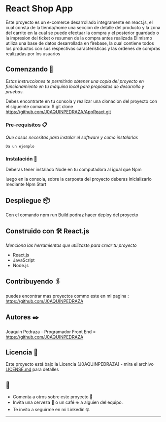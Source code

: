 # React Shop App

Este proyecto es un e-comerce desarrollado integramente en react.js, el cual consta de la tienda/home una seccion de detalle del producto y la zona del carrito en la cual se puede efectuar la compra y el posterior guardado o la impresion del ticket o resumen de la compra antes realizada
El mismo utiliza una base de datos desarrollada en firebase, la cual contiene todos los productos con sus respectivas caracteristicas y las ordenes de compras realizadas por los usuarios

## Comenzando 🚀

_Estas instrucciones te permitirán obtener una copia del proyecto en funcionamiento en tu máquina local para propósitos de desarrollo y pruebas._

Debes encontrarte en tu consola y realizar una clonacion del proyecto con el sigueinte comando:
$ git clone https://github.com/J0AQUINPEDRAZA/AppReact.git


### Pre-requisitos 📋

_Que cosas necesitas para instalar el software y como instalarlas_

```
Da un ejemplo
```

### Instalación 🔧

Deberas tener instalado Node en tu computadora al igual que Npm

luego en la consola, sobre la carpoeta del proyecto deberas inicializarlo mediante Npm Start



## Despliegue 📦

Con el comando npm run Build podraz hacer deploy del proyecto

## Construido con 🛠️ React.js

_Menciona las herramientas que utilizaste para crear tu proyecto_

* React.js
* JavaScript
* Node.js


## Contribuyendo 🖇️

puedes encontrar mas proyectos commo este en mi pagina : https://github.com/J0AQUINPEDRAZA


## Autores ✒️

Joaquin Pedraza - Programador Front End = https://github.com/J0AQUINPEDRAZA


## Licencia 📄

Este proyecto está bajo la Licencia (J0AQUINPEDRAZA) - mira el archivo [LICENSE.md](LICENSE.md) para detalles

## 🎁

* Comenta a otros sobre este proyecto 📢
* Invita una cerveza 🍺 o un café ☕ a alguien del equipo. 
* Te invito a seguirme en mi Linkedin 🤓.



---